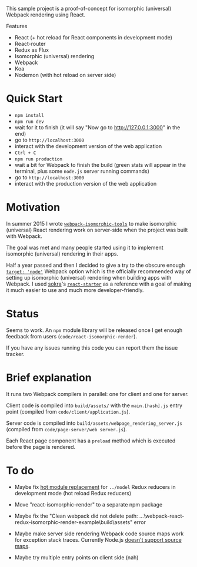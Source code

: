 This sample project is a proof-of-concept for isomorphic (universal) Webpack rendering using React.

Features

* React (+ hot reload for React components in development mode)
* React-router
* Redux as Flux
* Isomorphic (universal) rendering
* Webpack
* Koa
* Nodemon (with hot reload on server side)

Quick Start
===========

* `npm install`
* `npm run dev`
* wait for it to finish (it will say "Now go to http://127.0.0.1:3000" in the end)
* go to `http://localhost:3000`
* interact with the development version of the web application
* `Ctrl + C`
* `npm run production`
* wait a bit for Webpack to finish the build (green stats will appear in the terminal, plus some `node.js` server running commands)
* go to `http://localhost:3000`
* interact with the production version of the web application

Motivation
==========

In summer 2015 I wrote [`webpack-isomorphic-tools`](https://github.com/halt-hammerzeit/webpack-isomorphic-tools) to make isomorphic (universal) React rendering work on server-side when the project was built with Webpack.

The goal was met and many people started using it to implement isomorphic (universal) rendering in their apps.

Half a year passed and then I decided to give a try to the obscure enough [`target: 'node'`](http://stackoverflow.com/questions/26063480/how-to-simultaneously-create-both-web-and-node-versions-of-a-bundle-with-web) Webpack option which is the officially recommended way of setting up isomorphic (universal) rendering when building apps with Webpack. I used [sokra](https://github.com/sokra)'s [`react-starter`](https://github.com/webpack/react-starter) as a reference with a goal of making it much easier to use and much more developer-friendly.

Status
======

Seems to work. An `npm` module library will be released once I get enough feedback from users (`code/react-isomorphic-render`).

If you have any issues running this code you can report them the issue tracker.

Brief explanation
=================

It runs two Webpack compilers in parallel: one for client and one for server.

Client code is compiled into `build/assets/` with the `main.[hash].js` entry point (compiled from `code/client/application.js`).

Server code is compiled into `build/assets/webpage_rendering_server.js` (compiled from `code/page-server/web server.js`).

Each React page component has a `preload` method which is executed before the page is rendered.

To do
==========

 * Maybe fix [hot module replacement](https://webpack.github.io/docs/hot-module-replacement.html) for `../model` Redux reducers in development mode (hot reload Redux reducers)

 * Move "react-isomorphic-render" to a separate npm package

 * Maybe fix the "Clean webpack did not delete path: ...\webpack-react-redux-isomorphic-render-example\build\assets" error

 * Maybe make server side rendering Webpack code source maps work for exception stack traces. Currently Node.js [doesn't support source maps](https://github.com/nodejs/node-v0.x-archive/issues/3712).

 * Maybe try multiple entry points on client side (nah)